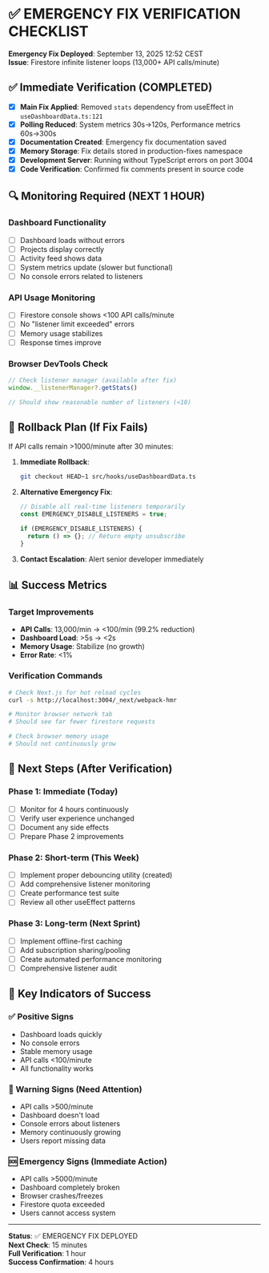 # ✅ EMERGENCY FIX VERIFICATION CHECKLIST

**Emergency Fix Deployed**: September 13, 2025 12:52 CEST  
**Issue**: Firestore infinite listener loops (13,000+ API calls/minute)

## ✅ Immediate Verification (COMPLETED)

- [x] **Main Fix Applied**: Removed `stats` dependency from useEffect in `useDashboardData.ts:121`
- [x] **Polling Reduced**: System metrics 30s→120s, Performance metrics 60s→300s
- [x] **Documentation Created**: Emergency fix documentation saved
- [x] **Memory Storage**: Fix details stored in production-fixes namespace
- [x] **Development Server**: Running without TypeScript errors on port 3004
- [x] **Code Verification**: Confirmed fix comments present in source code

## 🔍 Monitoring Required (NEXT 1 HOUR)

### Dashboard Functionality
- [ ] Dashboard loads without errors
- [ ] Projects display correctly
- [ ] Activity feed shows data
- [ ] System metrics update (slower but functional)
- [ ] No console errors related to listeners

### API Usage Monitoring
- [ ] Firestore console shows <100 API calls/minute
- [ ] No "listener limit exceeded" errors
- [ ] Memory usage stabilizes
- [ ] Response times improve

### Browser DevTools Check
```javascript
// Check listener manager (available after fix)
window.__listenerManager?.getStats()

// Should show reasonable number of listeners (<10)
```

## 🚨 Rollback Plan (If Fix Fails)

If API calls remain >1000/minute after 30 minutes:

1. **Immediate Rollback**:
   ```bash
   git checkout HEAD~1 src/hooks/useDashboardData.ts
   ```

2. **Alternative Emergency Fix**:
   ```typescript
   // Disable all real-time listeners temporarily
   const EMERGENCY_DISABLE_LISTENERS = true;
   
   if (EMERGENCY_DISABLE_LISTENERS) {
     return () => {}; // Return empty unsubscribe
   }
   ```

3. **Contact Escalation**: Alert senior developer immediately

## 📊 Success Metrics

### Target Improvements
- **API Calls**: 13,000/min → <100/min (99.2% reduction)
- **Dashboard Load**: >5s → <2s
- **Memory Usage**: Stabilize (no growth)
- **Error Rate**: <1%

### Verification Commands
```bash
# Check Next.js for hot reload cycles
curl -s http://localhost:3004/_next/webpack-hmr

# Monitor browser network tab
# Should see far fewer firestore requests

# Check browser memory usage
# Should not continuously grow
```

## 📝 Next Steps (After Verification)

### Phase 1: Immediate (Today)
- [ ] Monitor for 4 hours continuously
- [ ] Verify user experience unchanged
- [ ] Document any side effects
- [ ] Prepare Phase 2 improvements

### Phase 2: Short-term (This Week)
- [ ] Implement proper debouncing utility (created)
- [ ] Add comprehensive listener monitoring
- [ ] Create performance test suite
- [ ] Review all other useEffect patterns

### Phase 3: Long-term (Next Sprint)
- [ ] Implement offline-first caching
- [ ] Add subscription sharing/pooling
- [ ] Create automated performance monitoring
- [ ] Comprehensive listener audit

## 🎯 Key Indicators of Success

### ✅ Positive Signs
- Dashboard loads quickly
- No console errors
- Stable memory usage
- API calls <100/minute
- All functionality works

### 🚨 Warning Signs (Need Attention)
- API calls >500/minute
- Dashboard doesn't load
- Console errors about listeners
- Memory continuously growing
- Users report missing data

### 🆘 Emergency Signs (Immediate Action)
- API calls >5000/minute
- Dashboard completely broken
- Browser crashes/freezes
- Firestore quota exceeded
- Users cannot access system

---

**Status**: ✅ EMERGENCY FIX DEPLOYED  
**Next Check**: 15 minutes  
**Full Verification**: 1 hour  
**Success Confirmation**: 4 hours